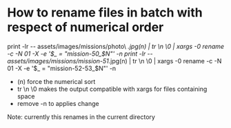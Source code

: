 # How to rename files in batch with respect of numerical order

print -lr -- assets/images/missions/photo\ *.jpg(n) | tr \\n \\0 | xargs -0 rename -c -N 01 -X -e '$_ = "mission-50_$N"' -n
print -lr -- assets/images/missions/mission-51*.jpg(n) | tr \\n \\0 | xargs -0 rename -c -N 01 -X -e '$_ = "mission-52-53_$N"' -n

- (n) force the numerical sort
- tr \\n \0 makes the output compatible with xargs for files containing space
- remove -n to applies change

Note: currently this renames in the current directory

